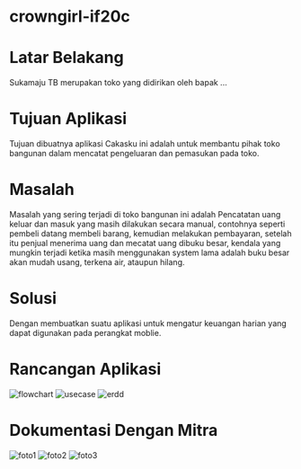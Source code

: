# crowngirl-if20c
# Latar Belakang
Sukamaju TB merupakan toko yang didirikan oleh bapak ... 

# Tujuan Aplikasi
Tujuan dibuatnya aplikasi Cakasku ini adalah untuk membantu pihak toko bangunan dalam mencatat pengeluaran dan pemasukan pada toko.

# Masalah
Masalah yang sering terjadi di toko bangunan ini adalah Pencatatan uang keluar dan masuk yang masih dilakukan secara manual,
contohnya seperti pembeli datang membeli barang, kemudian melakukan pembayaran, setelah itu penjual menerima uang dan mecatat uang dibuku besar, 
kendala yang mungkin terjadi ketika masih menggunakan system lama adalah buku besar akan mudah usang, terkena air, ataupun hilang.

# Solusi
Dengan membuatkan suatu aplikasi untuk mengatur keuangan harian yang dapat digunakan pada perangkat moblie.

# Rancangan Aplikasi
![flowchart](https://user-images.githubusercontent.com/103571115/204440062-44c9e8ea-6773-47c0-9cdc-d2697ce2942d.png)
![usecase](https://user-images.githubusercontent.com/103571115/204440102-3066fb25-71b7-4075-9a9a-374391f14b10.png)
![erdd](https://user-images.githubusercontent.com/103571115/204448852-5c7612ea-c1e6-4970-9ba9-f7034d5ffe55.png)

# Dokumentasi Dengan Mitra
![foto1](https://user-images.githubusercontent.com/103571115/204440063-09cc9b0f-e384-445d-9028-3fc10e505faa.jpg)
![foto2](https://user-images.githubusercontent.com/103571115/204440084-4a382d9d-6f12-4ad9-8509-de477f1ecfc5.jpg)
![foto3](https://user-images.githubusercontent.com/103571115/204440095-7adae04f-cd7d-4294-a28a-e96b003005c8.jpg)
